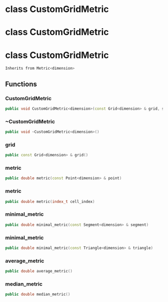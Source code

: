 # class CustomGridMetric

# class CustomGridMetric

# class CustomGridMetric


```cpp
Inherits from Metric<dimension>
```



## Functions

### CustomGridMetric<dimension>

```cpp
public void CustomGridMetric<dimension>(const Grid<dimension> & grid, string_view attribute_name)
```


### ~CustomGridMetric<dimension>

```cpp
public void ~CustomGridMetric<dimension>()
```


### grid

```cpp
public const Grid<dimension> & grid()
```


### metric

```cpp
public double metric(const Point<dimension> & point)
```


### metric

```cpp
public double metric(index_t cell_index)
```


### minimal_metric

```cpp
public double minimal_metric(const Segment<dimension> & segment)
```


### minimal_metric

```cpp
public double minimal_metric(const Triangle<dimension> & triangle)
```


### average_metric

```cpp
public double average_metric()
```


### median_metric

```cpp
public double median_metric()
```




